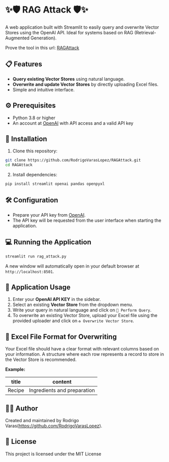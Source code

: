 # ✨🛡️ RAG Attack 🛡️✨

A web application built with Streamlit to easily query and overwrite Vector Stores using the OpenAI API. Ideal for systems based on RAG (Retrieval-Augmented Generation).

Prove the tool in this url: [RAGAttack](https://ragattack.streamlit.app/)

## 📋 Features

- **Query existing Vector Stores** using natural language.
- **Overwrite and update Vector Stores** by directly uploading Excel files.
- Simple and intuitive interface.

## ⚙️ Prerequisites

- Python 3.8 or higher
- An account at [OpenAI](https://platform.openai.com/) with API access and a valid API key

## 🚀 Installation

1. Clone this repository:

```bash
git clone https://github.com/RodrigoVarasLopez/RAGAttack.git
cd RAGAttack
```

2. Install dependencies:

```bash
pip install streamlit openai pandas openpyxl
```

## 🛠️ Configuration

- Prepare your API key from [OpenAI](https://platform.openai.com/api-keys).
- The API key will be requested from the user interface when starting the application.

## 💻 Running the Application

```bash
streamlit run rag_attack.py
```

A new window will automatically open in your default browser at `http://localhost:8501`.

## 📖 Application Usage

1. Enter your **OpenAI API KEY** in the sidebar.
2. Select an existing **Vector Store** from the dropdown menu.
3. Write your query in natural language and click on `🚀 Perform Query`.
4. To overwrite an existing Vector Store, upload your Excel file using the provided uploader and click on `♻️ Overwrite Vector Store`.

## 📂 Excel File Format for Overwriting

Your Excel file should have a clear format with relevant columns based on your information. A structure where each row represents a record to store in the Vector Store is recommended.

**Example:**

| title  | content                     |
|--------|-----------------------------|
| Recipe | Ingredients and preparation |

## 🧑‍💻 Author

Created and maintained by Rodrigo Varas(https://github.com/RodrigoVarasLopez).

## 📜 License

This project is licensed under the MIT License 

